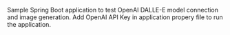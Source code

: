 Sample Spring Boot application to test OpenAI DALLE-E model connection and image generation.
Add OpenAI API Key in application propery file to run the application.
